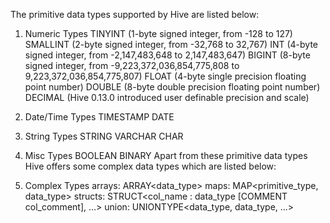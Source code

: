 The primitive data types supported by Hive are listed below:
1. Numeric Types
TINYINT (1-byte signed integer, from -128 to 127)
SMALLINT (2-byte signed integer, from -32,768 to 32,767)
INT (4-byte signed integer, from -2,147,483,648 to 2,147,483,647)
BIGINT (8-byte signed integer, from -9,223,372,036,854,775,808 to 9,223,372,036,854,775,807)
FLOAT (4-byte single precision floating point number)
DOUBLE (8-byte double precision floating point number)
DECIMAL (Hive 0.13.0 introduced user definable precision and scale)
2. Date/Time Types
TIMESTAMP
DATE
3. String Types
STRING
VARCHAR
CHAR
4. Misc Types
BOOLEAN
BINARY
Apart from these primitive data types Hive offers some complex data types which are listed below: 

5. Complex Types
arrays: ARRAY<data_type>
maps: MAP<primitive_type, data_type>
structs: STRUCT<col_name : data_type [COMMENT col_comment], ...>
union: UNIONTYPE<data_type, data_type, ...>